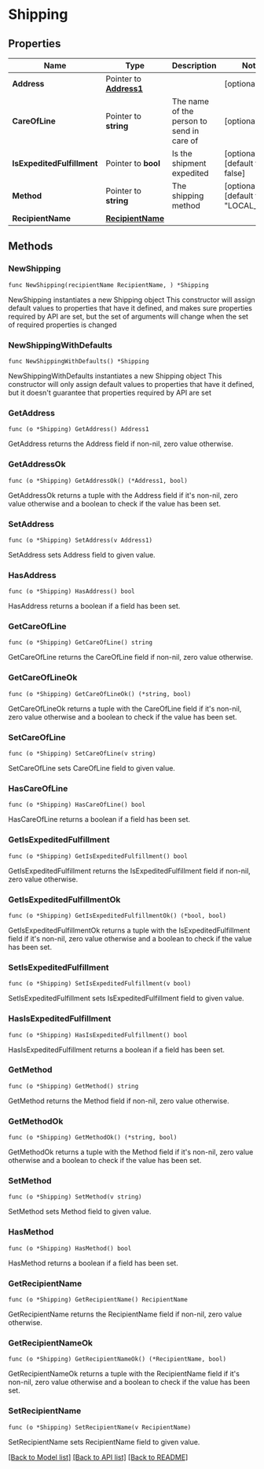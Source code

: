 # Shipping

## Properties

Name | Type | Description | Notes
------------ | ------------- | ------------- | -------------
**Address** | Pointer to [**Address1**](Address1.md) |  | [optional] 
**CareOfLine** | Pointer to **string** | The name of the person to send in care of | [optional] 
**IsExpeditedFulfillment** | Pointer to **bool** | Is the shipment expedited | [optional] [default to false]
**Method** | Pointer to **string** | The shipping method | [optional] [default to "LOCAL_MAIL"]
**RecipientName** | [**RecipientName**](RecipientName.md) |  | 

## Methods

### NewShipping

`func NewShipping(recipientName RecipientName, ) *Shipping`

NewShipping instantiates a new Shipping object
This constructor will assign default values to properties that have it defined,
and makes sure properties required by API are set, but the set of arguments
will change when the set of required properties is changed

### NewShippingWithDefaults

`func NewShippingWithDefaults() *Shipping`

NewShippingWithDefaults instantiates a new Shipping object
This constructor will only assign default values to properties that have it defined,
but it doesn't guarantee that properties required by API are set

### GetAddress

`func (o *Shipping) GetAddress() Address1`

GetAddress returns the Address field if non-nil, zero value otherwise.

### GetAddressOk

`func (o *Shipping) GetAddressOk() (*Address1, bool)`

GetAddressOk returns a tuple with the Address field if it's non-nil, zero value otherwise
and a boolean to check if the value has been set.

### SetAddress

`func (o *Shipping) SetAddress(v Address1)`

SetAddress sets Address field to given value.

### HasAddress

`func (o *Shipping) HasAddress() bool`

HasAddress returns a boolean if a field has been set.

### GetCareOfLine

`func (o *Shipping) GetCareOfLine() string`

GetCareOfLine returns the CareOfLine field if non-nil, zero value otherwise.

### GetCareOfLineOk

`func (o *Shipping) GetCareOfLineOk() (*string, bool)`

GetCareOfLineOk returns a tuple with the CareOfLine field if it's non-nil, zero value otherwise
and a boolean to check if the value has been set.

### SetCareOfLine

`func (o *Shipping) SetCareOfLine(v string)`

SetCareOfLine sets CareOfLine field to given value.

### HasCareOfLine

`func (o *Shipping) HasCareOfLine() bool`

HasCareOfLine returns a boolean if a field has been set.

### GetIsExpeditedFulfillment

`func (o *Shipping) GetIsExpeditedFulfillment() bool`

GetIsExpeditedFulfillment returns the IsExpeditedFulfillment field if non-nil, zero value otherwise.

### GetIsExpeditedFulfillmentOk

`func (o *Shipping) GetIsExpeditedFulfillmentOk() (*bool, bool)`

GetIsExpeditedFulfillmentOk returns a tuple with the IsExpeditedFulfillment field if it's non-nil, zero value otherwise
and a boolean to check if the value has been set.

### SetIsExpeditedFulfillment

`func (o *Shipping) SetIsExpeditedFulfillment(v bool)`

SetIsExpeditedFulfillment sets IsExpeditedFulfillment field to given value.

### HasIsExpeditedFulfillment

`func (o *Shipping) HasIsExpeditedFulfillment() bool`

HasIsExpeditedFulfillment returns a boolean if a field has been set.

### GetMethod

`func (o *Shipping) GetMethod() string`

GetMethod returns the Method field if non-nil, zero value otherwise.

### GetMethodOk

`func (o *Shipping) GetMethodOk() (*string, bool)`

GetMethodOk returns a tuple with the Method field if it's non-nil, zero value otherwise
and a boolean to check if the value has been set.

### SetMethod

`func (o *Shipping) SetMethod(v string)`

SetMethod sets Method field to given value.

### HasMethod

`func (o *Shipping) HasMethod() bool`

HasMethod returns a boolean if a field has been set.

### GetRecipientName

`func (o *Shipping) GetRecipientName() RecipientName`

GetRecipientName returns the RecipientName field if non-nil, zero value otherwise.

### GetRecipientNameOk

`func (o *Shipping) GetRecipientNameOk() (*RecipientName, bool)`

GetRecipientNameOk returns a tuple with the RecipientName field if it's non-nil, zero value otherwise
and a boolean to check if the value has been set.

### SetRecipientName

`func (o *Shipping) SetRecipientName(v RecipientName)`

SetRecipientName sets RecipientName field to given value.



[[Back to Model list]](../README.md#documentation-for-models) [[Back to API list]](../README.md#documentation-for-api-endpoints) [[Back to README]](../README.md)


